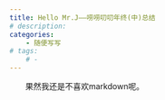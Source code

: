 ```yaml
---
title: Hello Mr.J——唠唠叨叨年终(中)总结
# description:
categories:
    - 随便写写
# tags: 
    # - 
--- 
```

&emsp;&emsp;果然我还是不喜欢markdown呢。